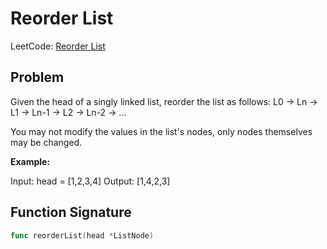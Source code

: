 # Reorder List

LeetCode: [Reorder List](https://leetcode.com/problems/reorder-list/)

## Problem
Given the head of a singly linked list, reorder the list as follows:
L0 → Ln → L1 → Ln-1 → L2 → Ln-2 → ...

You may not modify the values in the list's nodes, only nodes themselves may be changed.

**Example:**

Input: head = [1,2,3,4]
Output: [1,4,2,3]

## Function Signature
```go
func reorderList(head *ListNode)
```
